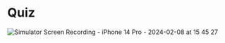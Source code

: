 # Quiz



![Simulator Screen Recording - iPhone 14 Pro - 2024-02-08 at 15 45 27](https://github.com/spark94vcoolk/PortfolioQuiz/assets/156158253/60f5ae74-fe38-4343-831d-2faa73a48b56)

